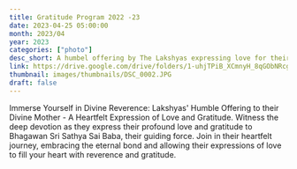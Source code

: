 ```yaml
---
title: Gratitude Program 2022 -23 
date: 2023-04-25 05:00:00
month: 2023/04
year: 2023
categories: ["photo"]
desc_short: A humbel offering by The Lakshyas expressing love for their Divine Mother. 
link: https://drive.google.com/drive/folders/1-uhjTPiB_XCmnyH_8qGObNRcgRcgEIa5?usp=share_link
thumbnail: images/thumbnails/DSC_0002.JPG
draft: false
---
```


Immerse Yourself in Divine Reverence: Lakshyas' Humble Offering to their Divine Mother - A Heartfelt Expression of Love and Gratitude. Witness the deep devotion as they express their profound love and gratitude to Bhagawan Sri Sathya Sai Baba, their guiding force. Join in their heartfelt journey, embracing the eternal bond and allowing their expressions of love to fill your heart with reverence and gratitude.
